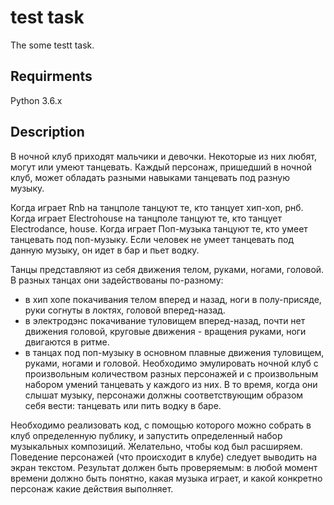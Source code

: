 # test task
The some testt task.

## Requirments
Python 3.6.x

## Description
В ночной клуб приходят мальчики и девочки. Некоторые из них любят, могут или умеют танцевать. Каждый персонаж, пришедший в ночной клуб, может обладать разными навыками танцевать под разную музыку.

Когда играет Rnb на танцполе танцуют те, кто танцует хип-хоп, рнб. Когда играет Electrohouse на танцполе танцуют те, кто танцует Electrodance, house. Когда играет Поп-музыка танцуют те, кто умеет танцевать под поп-музыку. Если человек не умеет танцевать под данную музыку, он идет в бар и пьет водку.

Танцы представляют из себя движения телом, руками, ногами, головой. В разных танцах они задействованы по-разному:
- в хип хопе покачивания телом вперед и назад, ноги в полу-присяде, руки согнуты в локтях, головой вперед-назад.
- в электродэнс покачивание туловищем вперед-назад, почти нет движения головой, круговые движения - вращения руками, ноги двигаются в ритме.
- в танцах под поп-музыку в основном плавные движения туловищем, руками, ногами и головой.
Необходимо эмулировать ночной клуб с произвольным количеством разных персонажей и с произвольным набором умений танцевать у каждого из них. В то время, когда они слышат музыку, персонажи должны соответствующим образом себя вести: танцевать или пить водку в баре.

Необходимо реализовать код, с помощью которого можно собрать в клуб определенную публику, и запустить определенный набор музыкальных композиций. Желательно, чтобы код был расширяем. Поведение персонажей (что происходит в клубе) следует выводить на экран текстом. Результат должен быть проверяемым: в любой момент времени должно быть понятно, какая музыка играет, и какой конкретно персонаж какие действия выполняет.